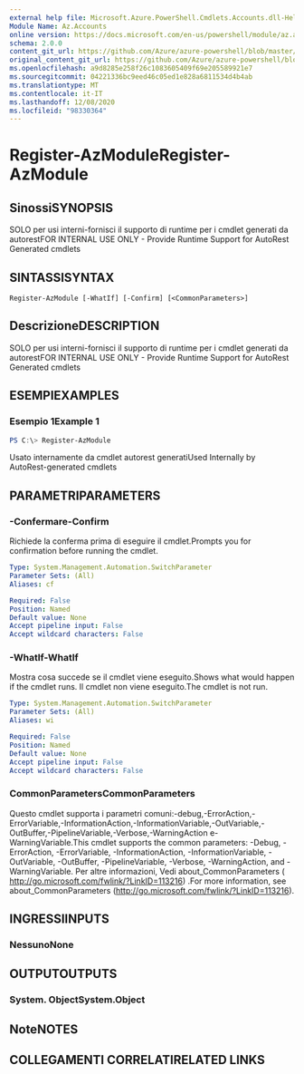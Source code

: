 ```yaml
---
external help file: Microsoft.Azure.PowerShell.Cmdlets.Accounts.dll-Help.xml
Module Name: Az.Accounts
online version: https://docs.microsoft.com/en-us/powershell/module/az.accounts/register-azmodule
schema: 2.0.0
content_git_url: https://github.com/Azure/azure-powershell/blob/master/src/Accounts/Accounts/help/Register-AzModule.md
original_content_git_url: https://github.com/Azure/azure-powershell/blob/master/src/Accounts/Accounts/help/Register-AzModule.md
ms.openlocfilehash: a9d8285e258f26c1083605409f69e205589921e7
ms.sourcegitcommit: 04221336bc9eed46c05ed1e828a6811534d4b4ab
ms.translationtype: MT
ms.contentlocale: it-IT
ms.lasthandoff: 12/08/2020
ms.locfileid: "98330364"
---
```

# <span data-ttu-id="25e64-101">Register-AzModule</span><span class="sxs-lookup"><span data-stu-id="25e64-101">Register-AzModule</span></span>

## <span data-ttu-id="25e64-102">Sinossi</span><span class="sxs-lookup"><span data-stu-id="25e64-102">SYNOPSIS</span></span>
<span data-ttu-id="25e64-103">SOLO per usi interni-fornisci il supporto di runtime per i cmdlet generati da autorest</span><span class="sxs-lookup"><span data-stu-id="25e64-103">FOR INTERNAL USE ONLY - Provide Runtime Support for AutoRest Generated cmdlets</span></span>

## <span data-ttu-id="25e64-104">SINTASSI</span><span class="sxs-lookup"><span data-stu-id="25e64-104">SYNTAX</span></span>

```
Register-AzModule [-WhatIf] [-Confirm] [<CommonParameters>]
```

## <span data-ttu-id="25e64-105">Descrizione</span><span class="sxs-lookup"><span data-stu-id="25e64-105">DESCRIPTION</span></span>
<span data-ttu-id="25e64-106">SOLO per usi interni-fornisci il supporto di runtime per i cmdlet generati da autorest</span><span class="sxs-lookup"><span data-stu-id="25e64-106">FOR INTERNAL USE ONLY - Provide Runtime Support for AutoRest Generated cmdlets</span></span>

## <span data-ttu-id="25e64-107">ESEMPI</span><span class="sxs-lookup"><span data-stu-id="25e64-107">EXAMPLES</span></span>

### <span data-ttu-id="25e64-108">Esempio 1</span><span class="sxs-lookup"><span data-stu-id="25e64-108">Example 1</span></span>
```powershell
PS C:\> Register-AzModule
```

<span data-ttu-id="25e64-109">Usato internamente da cmdlet autorest generati</span><span class="sxs-lookup"><span data-stu-id="25e64-109">Used Internally by AutoRest-generated cmdlets</span></span>

## <span data-ttu-id="25e64-110">PARAMETRI</span><span class="sxs-lookup"><span data-stu-id="25e64-110">PARAMETERS</span></span>

### <span data-ttu-id="25e64-111">-Confermare</span><span class="sxs-lookup"><span data-stu-id="25e64-111">-Confirm</span></span>
<span data-ttu-id="25e64-112">Richiede la conferma prima di eseguire il cmdlet.</span><span class="sxs-lookup"><span data-stu-id="25e64-112">Prompts you for confirmation before running the cmdlet.</span></span>

```yaml
Type: System.Management.Automation.SwitchParameter
Parameter Sets: (All)
Aliases: cf

Required: False
Position: Named
Default value: None
Accept pipeline input: False
Accept wildcard characters: False
```

### <span data-ttu-id="25e64-113">-WhatIf</span><span class="sxs-lookup"><span data-stu-id="25e64-113">-WhatIf</span></span>
<span data-ttu-id="25e64-114">Mostra cosa succede se il cmdlet viene eseguito.</span><span class="sxs-lookup"><span data-stu-id="25e64-114">Shows what would happen if the cmdlet runs.</span></span> <span data-ttu-id="25e64-115">Il cmdlet non viene eseguito.</span><span class="sxs-lookup"><span data-stu-id="25e64-115">The cmdlet is not run.</span></span>

```yaml
Type: System.Management.Automation.SwitchParameter
Parameter Sets: (All)
Aliases: wi

Required: False
Position: Named
Default value: None
Accept pipeline input: False
Accept wildcard characters: False
```

### <span data-ttu-id="25e64-116">CommonParameters</span><span class="sxs-lookup"><span data-stu-id="25e64-116">CommonParameters</span></span>
<span data-ttu-id="25e64-117">Questo cmdlet supporta i parametri comuni:-debug,-ErrorAction,-ErrorVariable,-InformationAction,-InformationVariable,-OutVariable,-OutBuffer,-PipelineVariable,-Verbose,-WarningAction e-WarningVariable.</span><span class="sxs-lookup"><span data-stu-id="25e64-117">This cmdlet supports the common parameters: -Debug, -ErrorAction, -ErrorVariable, -InformationAction, -InformationVariable, -OutVariable, -OutBuffer, -PipelineVariable, -Verbose, -WarningAction, and -WarningVariable.</span></span> <span data-ttu-id="25e64-118">Per altre informazioni, Vedi about_CommonParameters ( http://go.microsoft.com/fwlink/?LinkID=113216) .</span><span class="sxs-lookup"><span data-stu-id="25e64-118">For more information, see about_CommonParameters (http://go.microsoft.com/fwlink/?LinkID=113216).</span></span>

## <span data-ttu-id="25e64-119">INGRESSI</span><span class="sxs-lookup"><span data-stu-id="25e64-119">INPUTS</span></span>

### <span data-ttu-id="25e64-120">Nessuno</span><span class="sxs-lookup"><span data-stu-id="25e64-120">None</span></span>

## <span data-ttu-id="25e64-121">OUTPUT</span><span class="sxs-lookup"><span data-stu-id="25e64-121">OUTPUTS</span></span>

### <span data-ttu-id="25e64-122">System. Object</span><span class="sxs-lookup"><span data-stu-id="25e64-122">System.Object</span></span>
## <span data-ttu-id="25e64-123">Note</span><span class="sxs-lookup"><span data-stu-id="25e64-123">NOTES</span></span>

## <span data-ttu-id="25e64-124">COLLEGAMENTI CORRELATI</span><span class="sxs-lookup"><span data-stu-id="25e64-124">RELATED LINKS</span></span>
